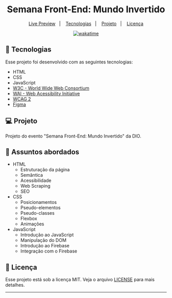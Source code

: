 <h1 align="center">
  Semana Front-End: Mundo Invertido
</h1>

<p align="center">
  <a href="#">Live Preview</a>&nbsp;&nbsp;&nbsp;|&nbsp;&nbsp;&nbsp;
  <a href="#-tecnologias">Tecnologias</a>&nbsp;&nbsp;&nbsp;|&nbsp;&nbsp;&nbsp;
  <a href="#-projeto">Projeto</a>&nbsp;&nbsp;&nbsp;|&nbsp;&nbsp;&nbsp;
  <a href="#memo-licença">Licença</a>
</p>

<p align="center">
<a href="https://wakatime.com/badge/user/68660678-6b86-4b78-98df-f5f41a37e1bc/project/be15a1c8-5e85-438a-b794-83214d0e872d"><img src="https://wakatime.com/badge/user/68660678-6b86-4b78-98df-f5f41a37e1bc/project/be15a1c8-5e85-438a-b794-83214d0e872d.svg" alt="wakatime"></a>
</p>

## 🚀 Tecnologias

Esse projeto foi desenvolvido com as seguintes tecnologias:

- HTML
- CSS
- JavaScript
- [W3C - World Wide Web Consortium](http://w3c.org)
- [WAI - Web Acessibility Initiative](https://www.w3.org/WAI/)
- [WCAG 2](https://www.w3.org/WAI/WCAG21/quickref/) 
- [Figma](https://www.figma.com/file/I3Q42CcVUziRN3iMfTrbfb/Stranger-Things?node-id=0%3A1)

## 💻 Projeto

Projeto do evento "Semana Front-End: Mundo Invertido" da DIO.

## 💬 Assuntos abordados

- HTML
    - Estruturação da página
    - Semântica
    - Acessibilidade
    - Web Scraping
    - SEO
- CSS
    - Posicionamentos
    - Pseudo-elementos
    - Pseudo-classes
    - Flexbox
    - Animações 
- JavaScript
    - Introdução ao JavaScript
    - Manipulação do DOM
    - Introdução ao Firebase
    - Integração com o Firebase

## :memo: Licença

Esse projeto está sob a licença MIT. Veja o arquivo [LICENSE](LICENSE) para mais detalhes.

---
